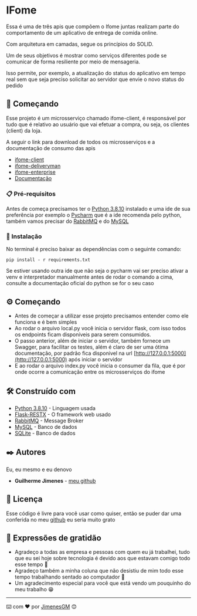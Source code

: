 # IFome

Essa é uma de três apis que compõem o Ifome juntas realizam parte do comportamento de um aplicativo de entrega de 
comida online.

Com arquitetura em camadas, segue os princípios do SOLID.

Um de seus objetivos é mostrar como serviços diferentes pode se comunicar de forma resiliente por meio de mensageria.

Isso permite, por exemplo, a atualização do status do aplicativo em tempo real sem que seja preciso solicitar ao 
servidor que envie o novo status do pedido

## 🚀 Começando

Esse projeto é um microsserviço chamado ifome-client, é responsável por tudo que é relativo ao usuário que vai efetuar a 
compra, ou seja, os clientes (client) da loja. 

A seguir o link para download de todos os microsserviços e a documentação de consumo das apis

* [ifome-client](https://github.com/GuilhermeJimenes/ifome-client)
* [ifome-deliveryman](https://github.com/GuilhermeJimenes/ifome-deliveryman)
* [ifome-enterprise](https://github.com/GuilhermeJimenes/ifome-enterprise)
* [Documentação](https://documenter.getpostman.com/view/12799226/2s9XxtxFaQ#intro)

### 📋 Pré-requisitos

Antes de começa precisamos ter o [Python 3.8.10](https://www.python.org/downloads/release/python-3810/) instalado 
e uma ide de sua preferência por exemplo o [Pycharm](https://www.jetbrains.com/pt-br/pycharm/) que é a ide recomenda 
pelo python, também vamos precisar do [RabbitMQ](https://www.rabbitmq.com/) e do [MySQL](https://dev.mysql.com/doc/)

### 🔧 Instalação

No terminal é preciso baixar as dependências com o seguinte comando:

```
pip install - r requirements.txt
```

Se estiver usando outra ide que não seja o pycharm vai ser preciso ativar a venv e interpretador manualmente antes de 
rodar o comando a cima, consulte a documentação oficial do python se for o seu caso

## ⚙️ Começando

* Antes de começar a utilizar esse projeto precisamos entender como ele funciona e é bem simples
* Ao rodar o arquivo local.py você inicia o servidor flask, com isso todos os endpoints ficam disponíveis para serem 
consumidos.
* O passo anterior, além de iniciar o servidor, também fornece um Swagger, para facilitar os testes, além é claro de 
ser uma ótima documentação, por padrão fica disponivel na url [http://127.0.0.1:5000](http://127.0.0.1:5000) 
após iniciar o servidor
* E ao rodar o arquivo index.py você inicia o consumer da fila, que é por onde ocorre a comunicação entre os 
microsserviços do ifome

## 🛠️ Construído com

* [Python 3.8.10](https://www.python.org/downloads/release/python-3810/) - Linguagem usada
* [Flask-RESTX](https://flask-restx.readthedocs.io/en/latest/) - O framework web usado
* [RabbitMQ](https://www.rabbitmq.com/) - Message Broker
* [MySQL](https://dev.mysql.com/doc/) - Banco de dados
* [SQLite](https://www.sqlite.org/docs.html) - Banco de dados

## ✒️ Autores

Eu, eu mesmo e eu denovo

* **Guilherme Jimenes** - [meu github](https://github.com/GuilhermeJimenes)

## 📄 Licença

Esse código é livre para você usar como quiser, então se puder dar uma conferida no meu [github](https://github.com/GuilhermeJimenes?tab=repositories) eu seria muito grato


## 🎁 Expressões de gratidão

* Agradeço a todas as empresa e pessoas com quem eu já trabalhei, tudo que eu sei hoje sobre tecnologia é devido aos que estavam comigo todo esse tempo 📢
* Agradeço também a minha coluna que não desistiu de mim todo esse tempo trabalhando sentado ao computador 🤣
* Um agradecimento especial para você que está vendo um pouquinho do meu trabalho 😁

---
⌨️ com ❤️ por [JimenesGM](https://www.linkedin.com/in/guilherme-moraes-jimenes/) 😊